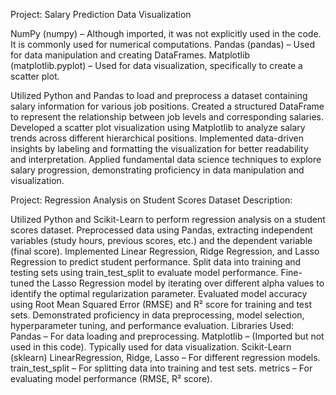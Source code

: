Project: Salary Prediction Data Visualization

NumPy (numpy) – Although imported, it was not explicitly used in the code. It is commonly used for numerical computations.
Pandas (pandas) – Used for data manipulation and creating DataFrames.
Matplotlib (matplotlib.pyplot) – Used for data visualization, specifically to create a scatter plot.


Utilized Python and Pandas to load and preprocess a dataset containing salary information for various job positions.
Created a structured DataFrame to represent the relationship between job levels and corresponding salaries.
Developed a scatter plot visualization using Matplotlib to analyze salary trends across different hierarchical positions.
Implemented data-driven insights by labeling and formatting the visualization for better readability and interpretation.
Applied fundamental data science techniques to explore salary progression, demonstrating proficiency in data manipulation and visualization.


Project: Regression Analysis on Student Scores Dataset
Description:

Utilized Python and Scikit-Learn to perform regression analysis on a student scores dataset.
Preprocessed data using Pandas, extracting independent variables (study hours, previous scores, etc.) and the dependent variable (final score).
Implemented Linear Regression, Ridge Regression, and Lasso Regression to predict student performance.
Split data into training and testing sets using train_test_split to evaluate model performance.
Fine-tuned the Lasso Regression model by iterating over different alpha values to identify the optimal regularization parameter.
Evaluated model accuracy using Root Mean Squared Error (RMSE) and R² score for training and test sets.
Demonstrated proficiency in data preprocessing, model selection, hyperparameter tuning, and performance evaluation.
Libraries Used:
Pandas – For data loading and preprocessing.
Matplotlib – (Imported but not used in this code). Typically used for data visualization.
Scikit-Learn (sklearn)
LinearRegression, Ridge, Lasso – For different regression models.
train_test_split – For splitting data into training and test sets.
metrics – For evaluating model performance (RMSE, R² score).
